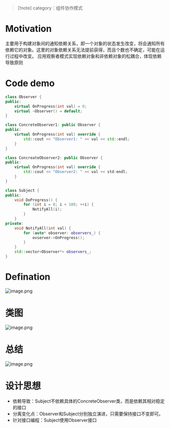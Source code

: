 >[!note] category：组件协作模式
# Motivation
主要用于构建对象间的通知依赖关系，即一个对象的状态发生改变，将会通知所有依赖它的对象。这里的对象依赖关系无法提前获得，而且个数也不确定，可能在运行过程中改变。
应用观察者模式实现依赖对象和非依赖对象的松耦合，体现依赖导致原则
# Code demo
```c++
class Observer {
public:
	virtual OnProgress(int val) = 0;
	virtual ~Observer() = default;
}

class ConcreteObserver1: public Observer {
public:
	virtual OnProgress(int val) override {
		std::cout << "Observer1: " << val << std::endl;
	}
}

class ConcreateObserver2: public Observer {
public:
	virtual OnProgress(int val) override {
		std::cout << "Observer2: " << val << std:endl;
	}
}

class Subject {
public:
	void DoProgress() {
		for (int i = 0; i < 100; ++i) {
			NotifyAll(i);
		}
	}
private:
	void NotifyAll(int val) {
		for (auto* observer: observers_) {
			ovserver->OnProgress();
		}
	}
	std::vector<Observer*> observers_;
}
```
# Defination
![image.png](https://raw.githubusercontent.com/lj970926/image-hosting/master/images/20250102214802.png)
# 类图
![image.png](https://raw.githubusercontent.com/lj970926/image-hosting/master/images/20250102214820.png)
# 总结
![image.png](https://raw.githubusercontent.com/lj970926/image-hosting/master/images/20250102215254.png)
# 设计思想
* 依赖导致：Subject不依赖具体的ConcreteObserver类，而是依赖其相对稳定的接口
* 分离变化点：Observer和Subject分别独立演进，只需要保持接口不变即可。
* 针对接口编程：Subject使用Observer接口